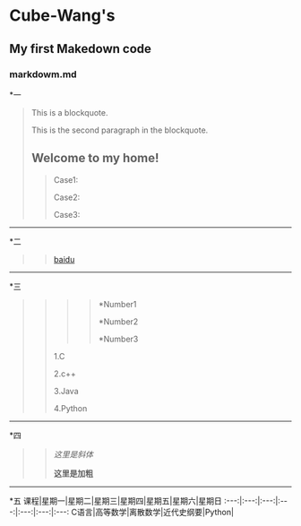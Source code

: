# Cube-Wang's

## My first Makedown code

### markdowm.md
*一
> This is a blockquote.
>
> This is the second paragraph in the blockquote.
>
> ## Welcome to my home!
>> Case1:
>>
>> Case2:
>> 
>> Case3:
>>
--------------------------------------------------
*二
>> [baidu](www.baidu.com)
>>
--------------------------------------------------
*三
>>>>*Number1
>>>>
>>>>*Number2
>>>>
>>>>*Number3
>>>>
>>1.C
>>
>>2.c++
>>
>>3.Java
>>
>>4.Python
>>
--------------------------------------------------
*四
>>*这里是斜体*
>>
>>**这里是加粗**
>>
--------------------------------------------------
*五
课程|星期一|星期二|星期三|星期四|星期五|星期六|星期日
:---:|:---:|:---:|:---:|:---:|:---:|:---:
C语言|高等数学|离散数学|近代史纲要|Python|









